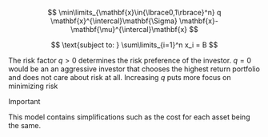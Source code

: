 $$
\min\limits_{\mathbf{x}\in{\lbrace0,1\rbrace}^n} q \mathbf{x}^{\intercal}\mathbf{\Sigma} \mathbf{x}-\mathbf{\mu}^{\intercal}\mathbf{x}
$$

$$
\text{subject to: } \sum\limits_{i=1}^n x_i = B
$$

The risk factor $q>0$ determines the risk preference of the investor. $q=0$ would be an an aggressive investor that chooses the highest return portfolio and does not care about risk at all.
Increasing $q$ puts more focus on minimizing risk

> [!IMPORTANT]
> This model contains simplifications such as the cost for each asset being the same.

